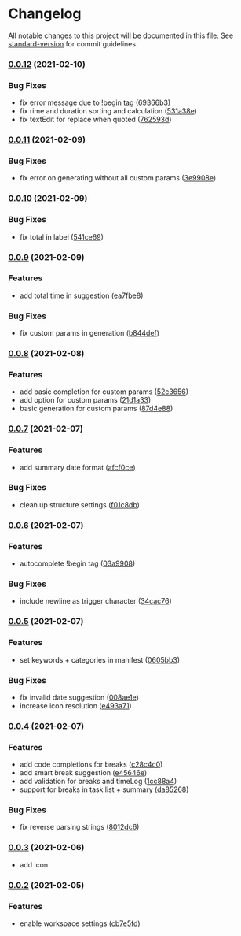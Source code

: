 # Changelog

All notable changes to this project will be documented in this file. See [standard-version](https://github.com/conventional-changelog/standard-version) for commit guidelines.

### [0.0.12](https://github.com/1nVitr0/plugin-vscode-daily-timelog/compare/v0.0.11...v0.0.12) (2021-02-10)


### Bug Fixes

* fix error message due to !begin tag ([69366b3](https://github.com/1nVitr0/plugin-vscode-daily-timelog/commit/69366b36b7c528b2d22e69fc9e8f727e3a0aa634))
* fix rime and duration sorting and calculation ([531a38e](https://github.com/1nVitr0/plugin-vscode-daily-timelog/commit/531a38efc9e8db6982896bd3f5afe4e6ee87d1ae))
* fix textEdit for replace when quoted ([762593d](https://github.com/1nVitr0/plugin-vscode-daily-timelog/commit/762593d9db7f2b104c8d55d9608e95d98e65557d))

### [0.0.11](https://github.com/1nVitr0/plugin-vscode-daily-timelog/compare/v0.0.10...v0.0.11) (2021-02-09)


### Bug Fixes

* fix error on generating without all custom params ([3e9908e](https://github.com/1nVitr0/plugin-vscode-daily-timelog/commit/3e9908e065fe726325c1f03b90a8833243ea37f3))

### [0.0.10](https://github.com/1nVitr0/plugin-vscode-daily-timelog/compare/v0.0.9...v0.0.10) (2021-02-09)


### Bug Fixes

* fix total  in label ([541ce69](https://github.com/1nVitr0/plugin-vscode-daily-timelog/commit/541ce69e3ae600b01755022f9d0f23c70f37c48d))

### [0.0.9](https://github.com/1nVitr0/plugin-vscode-daily-timelog/compare/v0.0.8...v0.0.9) (2021-02-09)


### Features

* add total time in suggestion ([ea7fbe8](https://github.com/1nVitr0/plugin-vscode-daily-timelog/commit/ea7fbe860124b3b3c9f713c0ae66370827633f43))


### Bug Fixes

* fix custom params in generation ([b844def](https://github.com/1nVitr0/plugin-vscode-daily-timelog/commit/b844defcc4b4ad45fd1ccf2d1c0f26193fdb3ca8))

### [0.0.8](https://github.com/1nVitr0/plugin-vscode-daily-timelog/compare/v0.0.7...v0.0.8) (2021-02-08)


### Features

* add basic completion for custom params ([52c3656](https://github.com/1nVitr0/plugin-vscode-daily-timelog/commit/52c365659e5ba38ecdf3e7547a43692f039651e5))
* add option for custom params ([21d1a33](https://github.com/1nVitr0/plugin-vscode-daily-timelog/commit/21d1a3359274ece7cc21b54fa24f2481f6239578))
* basic generation for custom params ([87d4e88](https://github.com/1nVitr0/plugin-vscode-daily-timelog/commit/87d4e8820d322c6a80a7156a3661c77a51bdd9bf))

### [0.0.7](https://github.com/1nVitr0/plugin-vscode-daily-timelog/compare/v0.0.6...v0.0.7) (2021-02-07)


### Features

*  add summary date format ([afcf0ce](https://github.com/1nVitr0/plugin-vscode-daily-timelog/commit/afcf0cea25ffa6ed8fe70e09fe48659907b39522))


### Bug Fixes

* clean up structure settings ([f01c8db](https://github.com/1nVitr0/plugin-vscode-daily-timelog/commit/f01c8db91573f53c85d3bbe85c78a5ad8551535e))

### [0.0.6](https://github.com/1nVitr0/plugin-vscode-daily-timelog/compare/v0.0.5...v0.0.6) (2021-02-07)


### Features

* autocomplete !begin tag ([03a9908](https://github.com/1nVitr0/plugin-vscode-daily-timelog/commit/03a990896ea73d366147f80e5c1f671956b1202f))


### Bug Fixes

* include newline as trigger character ([34cac76](https://github.com/1nVitr0/plugin-vscode-daily-timelog/commit/34cac767925536a65680dd5bd2c61ec6d6401efc))

### [0.0.5](https://github.com/1nVitr0/plugin-vscode-daily-timelog/compare/v0.0.4...v0.0.5) (2021-02-07)


### Features

* set keywords + categories in manifest ([0605bb3](https://github.com/1nVitr0/plugin-vscode-daily-timelog/commit/0605bb3c60732861f0964cee4dc1319d9561d1ec))


### Bug Fixes

* fix invalid date suggestion ([008ae1e](https://github.com/1nVitr0/plugin-vscode-daily-timelog/commit/008ae1e5b3ddb45c10ddbbf45f0f72b085f93314))
* increase icon resolution ([e493a71](https://github.com/1nVitr0/plugin-vscode-daily-timelog/commit/e493a71b6052446e68926aa4c0a436ba8e602885))

### [0.0.4](https://github.com/1nVitr0/plugin-vscode-daily-timelog/compare/v0.0.3...v0.0.4) (2021-02-07)


### Features

* add code completions for breaks ([c28c4c0](https://github.com/1nVitr0/plugin-vscode-daily-timelog/commit/c28c4c0bc2c2a017875d46c1dfe8e5b01a55df4a))
* add smart break suggestion ([e45646e](https://github.com/1nVitr0/plugin-vscode-daily-timelog/commit/e45646e028aac7fc9b570e1d225c4858bdd5f2dd))
* add validation for breaks and timeLog ([1cc88a4](https://github.com/1nVitr0/plugin-vscode-daily-timelog/commit/1cc88a44e82275b5cfd2b13deba8631485064a4d))
* support for breaks in task list + summary ([da85268](https://github.com/1nVitr0/plugin-vscode-daily-timelog/commit/da85268ad5d298625289144e4f3e7b5c29df4de4))


### Bug Fixes

* fix reverse parsing strings ([8012dc6](https://github.com/1nVitr0/plugin-vscode-daily-timelog/commit/8012dc680da8584876c7b3ce62392cab0c511d7e))

### [0.0.3](https://github.com/1nVitr0/plugin-vscode-daily-timelog/compare/v0.0.2...v0.0.3) (2021-02-06)

* add icon

### [0.0.2](https://github.com/1nVitr0/plugin-vscode-daily-timelog/compare/v0.0.1...v0.0.2) (2021-02-05)

### Features

* enable workspace settings ([cb7e5fd](https://github.com/1nVitr0/plugin-vscode-daily-timelog/commit/cb7e5fd499bf72a83ab427ae442c7dbcf21678da))
